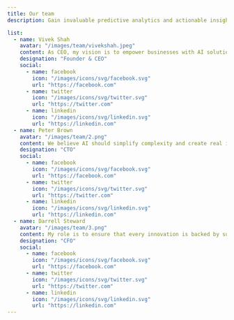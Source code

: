 ```yaml
---
title: Our team
description: Gain invaluable predictive analytics and actionable insights.

list:
  - name: Vivek Shah
    avatar: "/images/team/vivekshah.jpeg"
    content: As CEO, my vision is to empower businesses with AI solutions that are not only intelligent but also practical, scalable, and ethical. Our mission is to bridge the gap between complex technology and real-world impact—helping our clients innovate faster, operate smarter, and achieve lasting growth. At the heart of our company is a team dedicated to building trust, driving results, and shaping the future of AI together.
    designation: "Founder & CEO"
    social:
      - name: facebook
        icon: "/images/icons/svg/facebook.svg"
        url: "https://facebook.com"
      - name: twitter
        icon: "/images/icons/svg/twitter.svg"
        url: "https://twitter.com"
      - name: linkedin
        icon: "/images/icons/svg/linkedin.svg"
        url: "https://linkedin.com"
  - name: Peter Brown
    avatar: "/images/team/2.png"
    content: We believe AI should simplify complexity and create real impact. Our focus is on building innovative, ethical, and scalable solutions that help businesses work smarter and grow faster.
    designation: "CTO"
    social:
      - name: facebook
        icon: "/images/icons/svg/facebook.svg"
        url: "https://facebook.com"
      - name: twitter
        icon: "/images/icons/svg/twitter.svg"
        url: "https://twitter.com"
      - name: linkedin
        icon: "/images/icons/svg/linkedin.svg"
        url: "https://linkedin.com"
  - name: Darrell Steward
    avatar: "/images/team/3.png"
    content: My role is to ensure that every innovation is backed by sustainable growth and financial discipline. We are committed to building an AI-driven future that delivers long-term value for our clients, partners, and stakeholders.
    designation: "CFO"
    social:
      - name: facebook
        icon: "/images/icons/svg/facebook.svg"
        url: "https://facebook.com"
      - name: twitter
        icon: "/images/icons/svg/twitter.svg"
        url: "https://twitter.com"
      - name: linkedin
        icon: "/images/icons/svg/linkedin.svg"
        url: "https://linkedin.com"
---
```

